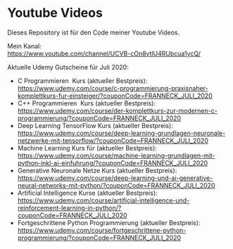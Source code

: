 # Youtube Videos

Dieses Repository ist für den Code meiner Youtube Videos.

Mein Kanal:  
https://www.youtube.com/channel/UCVB-cOn8vtlU4RUbcua1ycQ/

Aktuelle Udemy Gutscheine für Juli 2020:

- C Programmieren  Kurs (aktueller Bestpreis): https://www.udemy.com/course/c-programmierung-praxisnaher-komplettkurs-fur-einsteiger/?couponCode=FRANNECK_JULI_2020
- C++ Programmieren  Kurs (aktueller Bestpreis): https://www.udemy.com/course/der-komplettkurs-zur-modernen-c-programmierung/?couponCode=FRANNECK_JULI_2020
- Deep Learning TensorFlow Kurs (aktueller Bestpreis): https://www.udemy.com/course/deep-learning-grundlagen-neuronale-netzwerke-mit-tensorflow/?couponCode=FRANNECK_JULI_2020
- Machine Learning Kurs für (aktueller Bestpreis): https://www.udemy.com/course/machine-learning-grundlagen-mit-python-inkl-ai-einfuhrung/?couponCode=FRANNECK_JULI_2020
- Generative Neuronale Netze Kurs (aktueller Bestpreis): https://www.udemy.com/course/deep-learning-und-ai-generative-neural-networks-mit-python/?couponCode=FRANNECK_JULI_2020
- Artificial Intelligence Kurse (aktueller Bestpreis): https://www.udemy.com/course/artificial-intelligence-und-reinforcement-learning-in-python/?couponCode=FRANNECK_JULI_2020
- Fortgeschrittene Python Programmierung (aktueller Bestpreis): https://www.udemy.com/course/fortgeschrittene-python-programmierung/?couponCode=FRANNECK_JULI_2020
